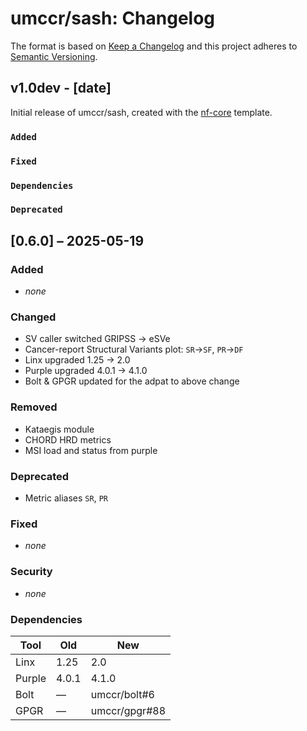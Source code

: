 # umccr/sash: Changelog

The format is based on [Keep a Changelog](https://keepachangelog.com/en/1.0.0/)
and this project adheres to [Semantic Versioning](https://semver.org/spec/v2.0.0.html).

## v1.0dev - [date]

Initial release of umccr/sash, created with the [nf-core](https://nf-co.re/) template.

### `Added`

### `Fixed`

### `Dependencies`

### `Deprecated`

## [0.6.0] – 2025-05-19

### Added

- _none_

### Changed

- SV caller switched GRIPSS → eSVe
- Cancer-report Structural Variants plot: `SR`→`SF`, `PR`→`DF`
- Linx upgraded 1.25 → 2.0
- Purple upgraded 4.0.1 → 4.1.0
- Bolt & GPGR updated for the adpat to above change

### Removed

- Kataegis module
- CHORD HRD metrics
- MSI load and status from purple

### Deprecated

- Metric aliases `SR`, `PR`

### Fixed

- _none_

### Security

- _none_

### Dependencies

| Tool | Old | New |
|------|-----|-----|
| Linx | 1.25 | 2.0 |
| Purple | 4.0.1 | 4.1.0 |
| Bolt | — | umccr/bolt#6 |
| GPGR | — | umccr/gpgr#88 |
